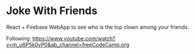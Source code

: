 # Joke With Friends

React + Firebase WebApp to see who is the top clown among your friends.

Following: https://www.youtube.com/watch?v=m_u6P5k0vP0&ab_channel=freeCodeCamp.org
